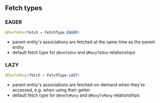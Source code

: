 ## Fetch types

### EAGER
```java
@OneToOne(fetch = FetchType.EAGER)
```
- parent entity's associations are fetched at the same time as the parent entity
- default fetch type for `@OneToOne` and `@ManyToOne` relationships

### LAZY
```java
@OneToMany(fetch = FetchType.LAZY)
```
- parent entity's associations are fetched on-demand when they're accessed, e.g. when using their getter
- default fetch type for `@OneToMany` and `@ManyToMany` relationships

